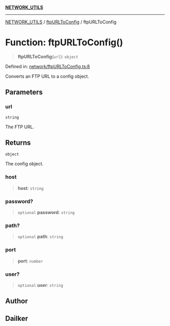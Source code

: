 [**NETWORK_UTILS**](../../README.md)

***

[NETWORK_UTILS](../../README.md) / [ftpURLToConfig](../README.md) / ftpURLToConfig

# Function: ftpURLToConfig()

> **ftpURLToConfig**(`url`): `object`

Defined in: [network/ftpURLToConfig.ts:8](https://github.com/dailker/everyutil/blob/26e2bb73429918cf0d08899e9efd90b82a42c92e/src/network/ftpURLToConfig.ts#L8)

Converts an FTP URL to a config object.

## Parameters

### url

`string`

The FTP URL.

## Returns

`object`

The config object.

### host

> **host**: `string`

### password?

> `optional` **password**: `string`

### path?

> `optional` **path**: `string`

### port

> **port**: `number`

### user?

> `optional` **user**: `string`

## Author

## Dailker
